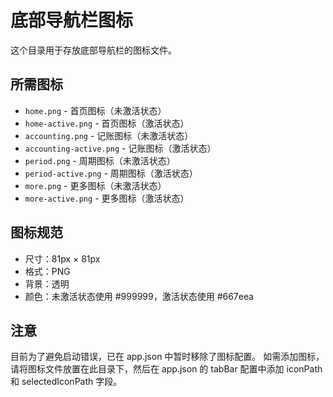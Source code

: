 # 底部导航栏图标

这个目录用于存放底部导航栏的图标文件。

## 所需图标

- `home.png` - 首页图标（未激活状态）
- `home-active.png` - 首页图标（激活状态）
- `accounting.png` - 记账图标（未激活状态）
- `accounting-active.png` - 记账图标（激活状态）
- `period.png` - 周期图标（未激活状态）
- `period-active.png` - 周期图标（激活状态）
- `more.png` - 更多图标（未激活状态）
- `more-active.png` - 更多图标（激活状态）

## 图标规范

- 尺寸：81px × 81px
- 格式：PNG
- 背景：透明
- 颜色：未激活状态使用 #999999，激活状态使用 #667eea

## 注意

目前为了避免启动错误，已在 app.json 中暂时移除了图标配置。
如需添加图标，请将图标文件放置在此目录下，然后在 app.json 的 tabBar 配置中添加 iconPath 和 selectedIconPath 字段。
